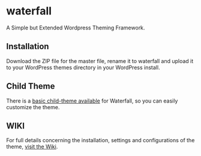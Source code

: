 # waterfall
A Simple but Extended Wordpress Theming Framework. 

## Installation
Download the ZIP file for the master file, rename it to waterfall and upload it to your WordPress themes directory in your WordPress install. 

## Child Theme
There is a [basic child-theme available](https://github.com/makeitworkpress/waterfall-child) for Waterfall, so you can easily customize the theme.

## WIKI
For full details concerning the installation, settings and configurations of the theme, [visit the Wiki](https://github.com/makeitworkpress/waterfall/wiki).
